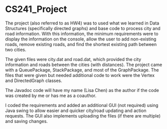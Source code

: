 # CS241_Project
The project (also referred to as HW4) was to used what we learned in Data Structures (specifically directed graphs) and base code to process city and road information. With this information, the minimum requirements were to display the information on the console, allow the user to add non-existing roads, remove existing roads, and find the shortest existing path between two cities.

The given files were city.dat and road.dat, which provided the city information and roads between the cities (with distances). The project came with a QueuePackage, StackPackage, and most of the GraphPackage. The files that were given but needed additional code to work were the Vertex and DirectedGraph classes. 

The Javadoc code will have my name (Lisa Chen) as the author if the code was created by me or has me as a coauthor. 

I coded the requirements and added an additional GUI (not required) using Java swing to allow easier and quicker city/road updating and action requests. The GUI also implements uploading the files (if there are multiple) and saving changes.
